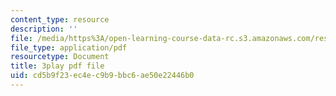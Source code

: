 ```yaml
---
content_type: resource
description: ''
file: /media/https%3A/open-learning-course-data-rc.s3.amazonaws.com/res-15-003-shaping-the-future-of-work-15-662x-spring-2016/cd5b9f23ec4ec9b9bbc6ae50e22446b0_lbqlj1g8gu0.pdf
file_type: application/pdf
resourcetype: Document
title: 3play pdf file
uid: cd5b9f23-ec4e-c9b9-bbc6-ae50e22446b0
---
```

